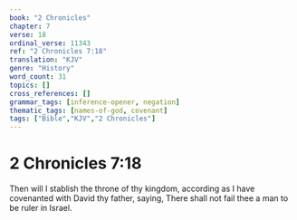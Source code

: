 ```yaml
---
book: "2 Chronicles"
chapter: 7
verse: 18
ordinal_verse: 11343
ref: "2 Chronicles 7:18"
translation: "KJV"
genre: "History"
word_count: 31
topics: []
cross_references: []
grammar_tags: [inference-opener, negation]
thematic_tags: [names-of-god, covenant]
tags: ["Bible","KJV","2 Chronicles"]
---
```


# 2 Chronicles 7:18

Then will I stablish the throne of thy kingdom, according as I have covenanted with David thy father, saying, There shall not fail thee a man to be ruler in Israel.
